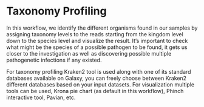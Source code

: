 # Taxonomy Profiling

In this workflow, we identify the different organisms found in our samples by assigning taxonomy levels to the reads starting from the kingdom level down to the species level and visualize the result. It’s important to check what might be the species of a possible pathogen to be found, it gets us closer to the investigation as well as discovering possible multiple pathogenetic infections if any existed.

For taxonomy profiling Kraken2 tool is used along with one of its standard databases available on Galaxy, you can freely choose between Kraken2 different databases based on your input datasets. For visualization multiple tools can be used, Krona pie chart (as default in this workflow), Phinch interactive tool, Pavian, etc.

